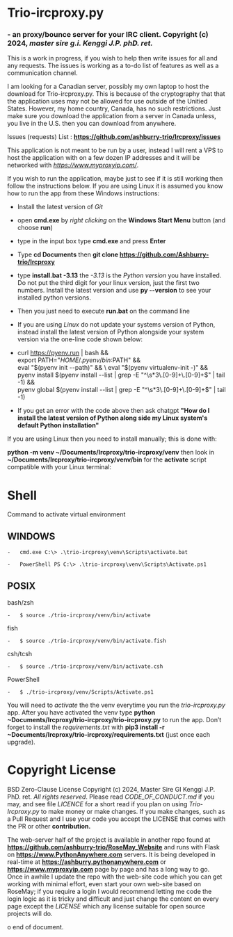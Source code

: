 **Trio-ircproxy.py** 
=====================

### \- an proxy/bounce server for your IRC client. Copyright (c) 2024, *master sire g.i. Kenggi J.P. phD. ret.*

This is a work in progress, if you wish to help then write issues for all and
any requests. The issues is working as a to-do list of features as well as a
communication channel.

I am looking for a Canadian server, possibly my own laptop to host the
download for Trio-ircproxy.py. This is because of the cryptography that
that the application uses may not be allowed for use outside of the
Unitied States. However, my home country, Canada, has no such restrictions.
Just make sure you download the application from a server in Canada
unless, you live in the U.S. then you can download from anywhere.

Issues (requests) List :
**https://github.com/ashburry-trio/Ircproxy/issues**

This application is not meant to be run by a user, instead I will rent a VPS to
host the application with on a few dozen IP addresses and it will be networked
with *https://www.myproxyip.com/*.

If you wish to run the application, maybe just to see if it is still working
then follow the instructions below. If you are using Linux it is assumed you
know how to run the app from these Windows instructions:

-   Install the latest version of *Git*

-   open **cmd.exe** by *right clicking* on the **Windows Start Menu** button
    (and choose **run**)

-   type in the input box type **cmd.exe** and press **Enter**

-   Type **cd Documents** then **git clone https://github.com/Ashburry-trio/Ircproxy**

-   type **install.bat -3.13** the *-3.13* is the *Python version* you have
    installed. Do not put the third digit for your linux version, just the first two numbers.
    Install the latest version and use **py --version** to see your
    installed python versions.

-   Then you just need to execute **run.bat** on the command line

-   If you are using *Linux* do not update your systems version of Python, instead
    install the latest version of Python alongside your system version via the
    one-line code shown below:

-   curl https://pyenv.run | bash && \
export PATH="$HOME/.pyenv/bin:$PATH" && \
eval "$(pyenv init --path)" && \
eval "$(pyenv virtualenv-init -)" && \
pyenv install $(pyenv install --list | grep -E "^\s*3\.[0-9]+\.[0-9]+$" | tail -1) && \
pyenv global $(pyenv install --list | grep -E "^\s*3\.[0-9]+\.[0-9]+$" | tail -1)

-    If you get an error with the code above then ask chatgpt **"How do I install the latest 
     version of Python along side my Linux system's default Python installation"**

If you are using Linux then you need to install manually; this is done with:

**python -m venv ~/Documents/Ircproxy/trio-ircproxy/venv** then look in **~/Documents/Ircproxy/trio-ircproxy/venv/bin** 
for the **activate** script compatible with your Linux terminal:

Shell
======
Command to activate virtual environment

WINDOWS
--------
    -   cmd.exe C:\> .\trio-ircproxy\venv\Scripts\activate.bat

    -   PowerShell PS C:\> .\trio-ircproxy\venv\Scripts\Activate.ps1

POSIX
------
bash/zsh
    
    -   $ source ./trio-ircproxy/venv/bin/activate
fish
    
    -   $ source ./trio-ircproxy/venv/bin/activate.fish

csh/tcsh
    
    -   $ source ./trio-ircproxy/venv/bin/activate.csh

PowerShell 
    
    -   $ ./trio-ircproxy/venv/Scripts/Activate.ps1

You will need to *activate* the the venv everytime
you run the *trio-ircproxy.py* app. After you have activated the venv type **python
~Documents/Ircproxy/trio-ircproxy/trio-ircproxy.py** to run the app. Don’t forget to install the
*requirements.txt* with **pip3 install -r ~Documents/Ircproxy/trio-ircproxy/requirements.txt** (just once each upgrade).

Copyright License
=================

BSD Zero-Clause License Copyright (c) 2024, Master Sire GI Kenggi J.P. PhD.
ret. *All rights reserved*. Please read *CODE_OF_CONDUCT.md* if you may, and see
file *LICENCE* for a short read if you plan on using *Trio-Ircproxy.py* to make
money or make changes. If you make changes, such as a Pull Request and I use
your code you accept the LICENSE that comes with the PR or other
**contribution.**

The web-server half of the project is available in another repo found at
**https://github.com/ashburry-trio/RoseMay_Website** and runs with Flask on
**https://www.PythonAnywhere.com** servers. It is being developed in real-time at
**https://ashburry.pythonanywhere.com** or **https://www.myproxyip.com** page by 
page and has a long way to go. Once in awhile I update the repo with the web-site 
code which you can get working with minimal effort, even start your own web-site
based on RoseMay; if you require a login I would recommend letting me code the login
logic as it is tricky and difficult and just change the content on every page except the
*LICENSE* which any license suitable for open source projects will do.

o end of document.

 
